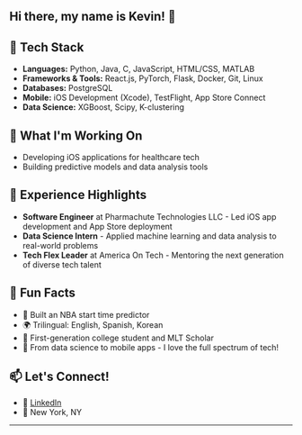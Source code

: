 ## Hi there, my name is Kevin! 👋

## 🔧 Tech Stack
- **Languages:** Python, Java, C, JavaScript, HTML/CSS, MATLAB
- **Frameworks & Tools:** React.js, PyTorch, Flask, Docker, Git, Linux
- **Databases:** PostgreSQL
- **Mobile:** iOS Development (Xcode), TestFlight, App Store Connect
- **Data Science:** XGBoost, Scipy, K-clustering

## 🚀 What I'm Working On
- Developing iOS applications for healthcare tech
- Building predictive models and data analysis tools

## 💼 Experience Highlights
- **Software Engineer** at Pharmachute Technologies LLC - Led iOS app development and App Store deployment
- **Data Science Intern** - Applied machine learning and data analysis to real-world problems
- **Tech Flex Leader** at America On Tech - Mentoring the next generation of diverse tech talent

## 🌟 Fun Facts
- 🏀 Built an NBA start time predictor
- 🌍 Trilingual: English, Spanish, Korean
- 🎯 First-generation college student and MLT Scholar
- 📱 From data science to mobile apps - I love the full spectrum of tech!

## 📫 Let's Connect!
- 💼 [LinkedIn](http://linkedin.com/in/kevin-guillermo-6b049425b)
- 📍 New York, NY

---
<!--
**Kevin-rgbi/Kevin-rgbi** is a ✨ _special_ ✨ repository because its `README.md` (this file) appears on your GitHub profile.

Here are some ideas to get you started:

- 🔭 I’m currently working on ...
- 🌱 I’m currently learning ...
- 👯 I’m looking to collaborate on ...
- 🤔 I’m looking for help with ...
- 💬 Ask me about ...
- 📫 How to reach me: ...
- 😄 Pronouns: ...
- ⚡ Fun fact: ...
-->
